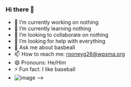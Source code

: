 ### Hi there 👋

<!--
**LarMan21/LarMan21** is a ✨ _special_ ✨ repository because its `README.md` (this file) appears on your GitHub profile.

-->

- 🔭 I’m currently working on nothing
- 🌱 I’m currently learning nothing
- 👯 I’m looking to collaborate on nothing
- 🤔 I’m looking for help with everything
- 💬 Ask me about basbeall
- 📫 How to reach me: rooneyg26@wpsma.org
- 😄 Pronouns: He/Him
- ⚡ Fun fact: I like baseball
- ![image](https://user-images.githubusercontent.com/123981933/227971236-d6ca62a5-66ec-43fd-a034-a51f18d21627.png)
-->
